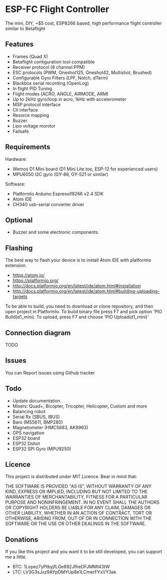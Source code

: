 # ESP-FC Flight Controller
The mini, DIY, ~$5 cost, ESP8266 based, high performance flight controller similar to Betaflight

## Features
* Frames (Quad X)
* Betaflight contiguration tool compatible
* Receiver protocol (8 channel PPM)
* ESC protocols (PWM, Oneshot125, Oneshot42, Multishot, Brushed)
* Configurable Gyro Filters (LPF, Notch, dTerm)
* Blackbox serial recording (OpenLog)
* In flight PID Tuning
* Flight modes (ACRO, ANGLE, AIRMODE, ARM)
* Up to 2kHz gyro/loop in acro, 1kHz with accelerometer
* MSP protocol interface
* Cli interface
* Resorce mapping
* Buzzer
* Lipo voltage monitor
* Failsafe

## Requirements
Hardware:
* Wemos D1 Mini board (D1 Mini Lite too, ESP-12 for experienced users)
* MPU6050 I2C gyro (GY-88, GY-521 or similar)

Software:
* PlatformIo Arduino Espressif8266 v2.4 SDK
* Atom IDE
* CH340 usb-serial converter driver

## Optional
* Buzzer and some electronic components.

## Flashing
The best way to flash your device is to install Atom IDE with platformio extension.
* https://atom.io/
* https://platformio.org/
* http://docs.platformio.org/en/latest/ide/atom.html#installation
* http://docs.platformio.org/en/latest/ide/atom.html#building-uploading-targets

To be able to build, you need to download or clone repository, and then open project in PlatformIo.
To build binary file press F7 and pick option 'PIO Build(d1_mini).
To upload, press F7 and choose 'PIO Upload(d1_mini)'

## Connection diagram
TODO

## Issues
You can Report issues using Github tracker

## Todo
* Update documentation
* Mixers: Quad+, Bicopter, Tricopter, Helicopter, Custom and more
* Balancing robot
* Serial Rx (SBUS, IBUS)
* Baro (MS5611, BMP280)
* Magnetometer (HMC5883, AK8963)
* GPS navigation
* ESP32 board
* ESP32 Dshot
* ESP32 SPI Gyro (MPU9250)

## Licence
This project is distributed under MIT Licence. Bear in mind that:

THE SOFTWARE IS PROVIDED "AS IS", WITHOUT WARRANTY OF ANY KIND, EXPRESS OR
IMPLIED, INCLUDING BUT NOT LIMITED TO THE WARRANTIES OF MERCHANTABILITY,
FITNESS FOR A PARTICULAR PURPOSE AND NONINFRINGEMENT. IN NO EVENT SHALL THE
AUTHORS OR COPYRIGHT HOLDERS BE LIABLE FOR ANY CLAIM, DAMAGES OR OTHER
LIABILITY, WHETHER IN AN ACTION OF CONTRACT, TORT OR OTHERWISE, ARISING FROM,
OUT OF OR IN CONNECTION WITH THE SOFTWARE OR THE USE OR OTHER DEALINGS IN THE
SOFTWARE.

## Donations
If you like this project and you want it to be still developed, you can support me a little.
* BTC: 1Lopez7yPtbyjfLGe892JfheDFJMMt43tW
* LTC: LV3G3sJxz9AYpDMYUp8e1LCmerFYxVY3ak
